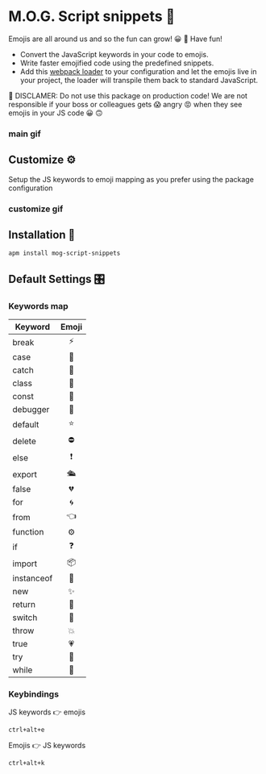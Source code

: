 # M.O.G. Script snippets 🎉

Emojis are all around us and so the fun can grow! 😀 🍾 Have fun!

- Convert the JavaScript keywords in your code to emojis.
- Write faster emojified code using the predefined snippets.
- Add this [webpack loader](https://github.com/mog-script/mog-script-loader) to your configuration and let the emojis live in your project, the loader will transpile them back to standard JavaScript.

🚨 DISCLAMER: Do not use this package on production code! We are not responsible if your boss or colleagues gets 😱 angry 😡 when they see emojis in your JS code 😀 🙃

### main gif

## Customize ⚙️
Setup the JS keywords to emoji mapping as you prefer using the package configuration

### customize gif

## Installation 💾
```
apm install mog-script-snippets
```

## Default Settings 🎛

### Keywords map

| Keyword       | Emoji |
| ------------- |:-----:|
| break         |   ⚡️  |
| case          |   💼  |
| catch         |   🙉  |
| class         |   💩  |
| const         |   💎  |
| debugger      |   🚧  |
| default       |   ⭐️  |
| delete        |   ⛔️  |
| else          |   ❗️  |
| export        |   🛳  |
| false         |   💔  |
| for           |   🌀  |
| from          |   👈  |
| function      |   ⚙️  |
| if            |   ❓  |
| import        |   📦  |
| instanceof    |   👶  |
| new           |   ✨  |
| return        |   🎁  |
| switch        |   🚦  |
| throw         |   💥  |
| true          |   💗  |
| try           |   🙊  |
| while         |   👀  |


### Keybindings
JS keywords 👉 emojis
```
ctrl+alt+e
```

Emojis 👉 JS keywords
```
ctrl+alt+k
```
